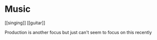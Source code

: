 # Music

[[singing]]
[[guitar]]

Production is another focus but just can't seem to focus on this recently